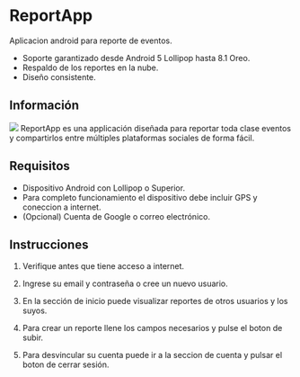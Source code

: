 ﻿# ReportApp

Aplicacion android para reporte de eventos.

* Soporte garantizado desde Android 5 Lollipop hasta 8.1 Oreo.
* Respaldo de los reportes en la nube.
* Diseño consistente.


## Información

![](https://firebasestorage.googleapis.com/v0/b/reportapp-3185b.appspot.com/o/reportappBanner.png?alt=media&token=9131cb4f-2160-44dc-930d-7cf18be385c7)
ReportApp es una applicación diseñada para reportar toda clase eventos y compartirlos entre múltiples plataformas sociales de forma fácil.


## Requisitos
* Dispositivo Android con Lollipop o Superior.
* Para completo funcionamiento el dispositivo debe incluir GPS y coneccion a internet.
* (Opcional) Cuenta de Google o correo electrónico.




## Instrucciones

1. Verifique antes que tiene acceso a internet.

2. Ingrese su email y contraseña o cree un nuevo usuario.

3. En la sección de inicio puede visualizar reportes de otros usuarios y los suyos.

4. Para crear un reporte llene los campos necesarios y pulse el boton de subir.

5. Para desvincular su cuenta puede ir a la seccion de cuenta y pulsar el boton de cerrar sesión.



